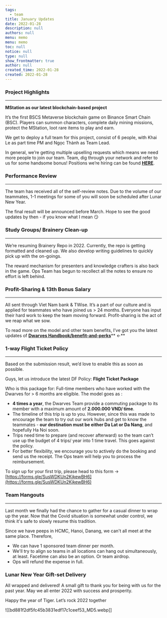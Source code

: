 ```yaml
---
tags: 
  - team
title: January Updates
date: 2022-01-28
description: null
authors: null
menu: memo
menu: memo
toc: null
notice: null
type: null
show_frontmatter: true
author: null
created_time: 2022-01-28
created: 2022-01-28
---
```


### **Project Highlights**

---

**MStation as our latest blockchain-based project**

It’s the first BSCS Metaverse blockchain game on Binance Smart Chain (BSC). Players can summon characters, complete daily mining missions, protect the MStation, loot rare items to play and earn. 

We get to deploy a full team for this project, consist of 6 people, with Khai Le as part time PM and Ngọc Thành as Team Lead.

In general, we’re getting multiple upselling requests which means we need more people to join our team. Team, dig through your network and refer to us for some handsome bonus! Positions we’re hiring can be found **[HERE](http://careers.d.foundation/)**.


### **Performance Review**

---

The team has received all of the self-review notes. Due to the volume of our teammates, 1-1 meetings for some of you will soon be scheduled after Lunar New Year. 

The final result will be announced before March. Hope to see the good updates by then - if you know what I mean 😏


### **Study Groups/ Brainery Clean-up**

---

We’re resuming Brainery Repo in 2022. Currently, the repo is getting formatted and cleaned up. We also develop writing guidelines to quickly pick up with the on-goings.

The reward mechanism for presenters and knowledge crafters is also back in the game. Ops Team has begun to recollect all the notes to ensure no effort is left behind.


### **Profit-Sharing & 13th Bonus Salary**

---

All sent through Viet Nam bank & TWise. It’s a part of our culture and is applied for teammates who have joined us > 24 months. Everyone has input their hard work to keep the team moving forward. Profit-sharing is the act of we reap what we sow. 

To read more on the model and other team benefits, I’ve got you the latest updates of **[Dwarves Handbook/benefit-and-perks](https://github.com/dwarvesf/handbook/blob/master/benefits-and-perks.md#employee-profit-sharing)**** ←**


### **1-way Flight Ticket Policy**

---

Based on the submission result, we’d love to enable this as soon as possible.

Guys, let us introduce the latest DF Policy: **Flight Ticket Package**

Who is this package for: Full-time members who have worked with the Dwarves for > 6 months are eligible. The model goes as :

* **4 times a year**, the Dwarves Team provide a commuting package to its member with a maximum amount of **2.000.000 VND/ time**.
* The timeline of this trip is up to you. However, since this was made to encourage the team to try out our work hubs and get to know the teammates - **our destination must be either Da Lat or Da Nang**, and hopefully Ha Noi soon. 
* Trips need time to prepare (and recover afterward) so the team can’t use up the budget of 4 trips/ year into 1 time travel. This goes against the policy.
* For better flexibility, we encourage you to actively do the booking and send us the receipt. The Ops team will help you to process the reimbursement.

To sign up for your first trip, please head to this form → <span style='color:yellow_background'>[https://forms.gle/SusWDKUn2KjkewBH6](https://forms.gle/SusWDKUn2KjkewBH6)</span>


### Team Hangouts

---

Last month we finally had the chance to gather for a casual dinner to wrap up the year. Now that the Covid situation is somewhat under control, we think it's safe to slowly resume this tradition.

Since we have peeps in HCMC, Hanoi, Danang, we can't all meet at the same place. Therefore,

* We can have 1 sponsored team dinner per month.
* We'll try to align so teams in all locations can hang out simultaneously, at least. Facetime can also be an option. Or team airdrop.
* Ops will refund the expense in full.

### **Lunar New Year Gift-set Delivery**

<!-- column_list 06c1a3cf-894e-4864-82f4-81fd21b4d85c -->

<!-- column f37bb100-8380-49e1-b41a-0041eddc4cbf -->

All wrapped and delivered!
A small gift to thank you for being with us for the past year. May we all enter 2022 with success and prosperity. 


Happy the year of Tiger. Let’s rock 2022 together

<!-- column 37a5a5fa-76f9-47d8-b5ac-0196ad8951d8 -->

![[bd881f2df5fc45b3831edf17c1ceef53_MD5.webp]]




